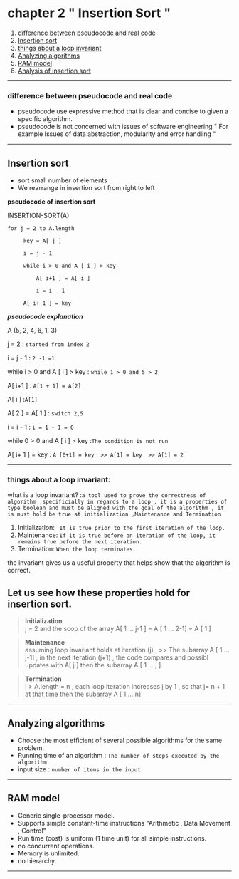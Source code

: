 # chapter 2 " Insertion Sort "

1. [difference between pseudocode and real code](#difference-between-pseudocod-and-real-code)
1. [ Insertion sort](#insertion-sort)
1. [ things about a loop invariant](#things-about-a-loop-invariant)
1. [ Analyzing algorithms](#analyzing-algorithms)
1. [ RAM model](#ram-model)
1. [ Analysis of insertion sort](#analysis-of-insertion-sort)

---

### **difference between pseudocode and real code**
- pseudocode use expressive method that is clear and concise to given a specific  algorithm.
- pseudocode is not concerned with issues of software engineering " For example Issues of data abstraction, modularity and error handling "

---

## Insertion sort
- sort small number of elements
- We rearrange in insertion sort from right to left


**pseudocode of insertion sort**


 INSERTION-SORT(A)

    for j = 2 to A.length                            

         key = A[ j ]

         i = j - 1                                    

         while i > 0 and A [ i ] > key               

             A[ i+1 ] = A[ i ]

             i = i - 1

         A[ i+ 1 ] = key



***pseudocode explanation***

 A (5, 2, 4, 6, 1, 3)

 j = 2 : `started from index 2`

 i = j - 1 : `2 -1 =1`

 while i > 0 and A [ i ] > key  : `while 1 > 0 and 5 > 2`

 A[ i+1 ] : `A[1 + 1] = A[2]`

 A[ i ] :`A[1]`

 A[ 2 ] = A[ 1 ] : `switch 2,5 `

 i = i - 1 :  `i = 1 - 1 = 0`

while 0 > 0 and A [ i ] > key :`The condition is not run`

A[ i+ 1 ] = key : `A [0+1] = key  >> A[1] = key  >> A[1] = 2  `

---

### things about a loop invariant:

what is a loop invariant? :`a tool used to prove the correctness of algorithm ,specificially in regards to a loop , it is a properties of type boolean and must be aligned with the goal of the algorithm , it is must hold be true at initialization ,Maintenance and Termination `

1. Initialization: ` It is true prior to the first iteration of the loop.`
2. Maintenance: `If it is true before an iteration of the loop, it remains true before the next iteration.`
3. Termination: `When the loop terminates. `

the invariant gives us a useful property that helps show that the algorithm is correct.

 ## Let us see how these properties hold for insertion sort.

 >**Initialization**  
 j = 2 and the scop of the array A[ 1 ... j-1 ] = A [ 1 ... 2-1] = A [ 1 ]


 >**Maintenance**  
 assuming loop invariant holds at iteration (j) , >> The subarray A [ 1 ... j-1]
 , in the next iteration (j+1) , the code compares and possibl updates with A[ j ] then the subarray A [ 1 ... j ]


 >**Termination**  
 j > A.length = n , each loop iteration increases j by 1 , so that j= n + 1 at that time then the subarray A [ 1 ... n]
 ---
 ## Analyzing algorithms
 - Choose the most efficient of several possible algorithms for the same problem.
 - Running time of an algorithm : `The number of steps executed by the algorithm`
 - input size : `number of items in the input`
 ---
 ## RAM model
 - Generic single-processor model.
 - Supports simple constant-time instructions "Arithmetic , Data Movement , Control" 
 - Run time (cost) is uniform (1 time unit) for all simple instructions.
 - no concurrent operations.
 - Memory is unlimited.
 - no hierarchy.
 
 ---
 




 

